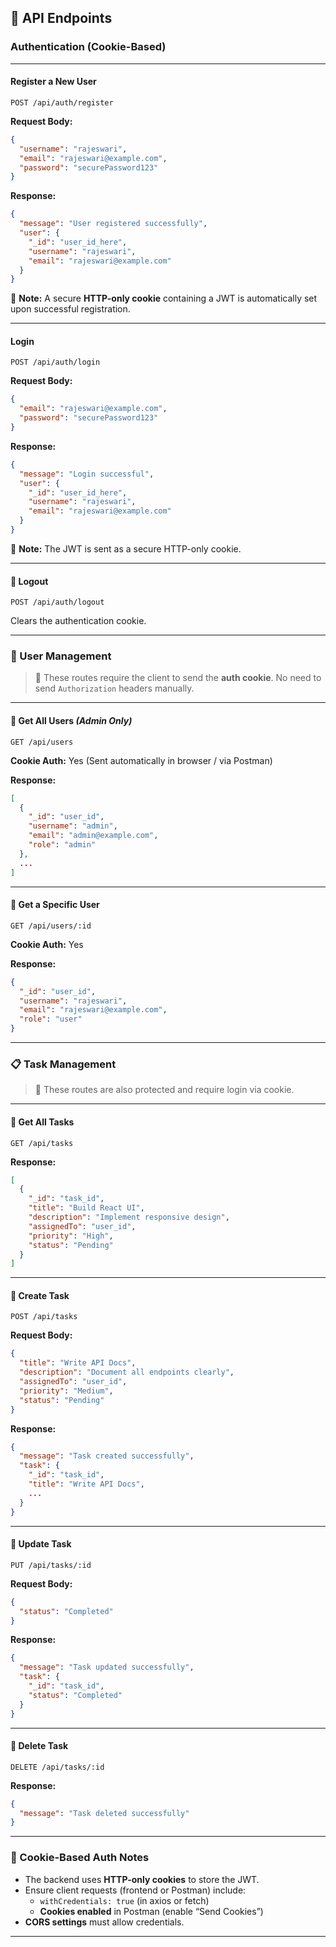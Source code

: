 

## 🧪 API Endpoints

###  Authentication (Cookie-Based)

---

####  Register a New User

```http
POST /api/auth/register
```

**Request Body:**
```json
{
  "username": "rajeswari",
  "email": "rajeswari@example.com",
  "password": "securePassword123"
}
```

**Response:**
```json
{
  "message": "User registered successfully",
  "user": {
    "_id": "user_id_here",
    "username": "rajeswari",
    "email": "rajeswari@example.com"
  }
}
```

📝 **Note:** A secure **HTTP-only cookie** containing a JWT is automatically set upon successful registration.

---

#### Login

```http
POST /api/auth/login
```

**Request Body:**
```json
{
  "email": "rajeswari@example.com",
  "password": "securePassword123"
}
```

**Response:**
```json
{
  "message": "Login successful",
  "user": {
    "_id": "user_id_here",
    "username": "rajeswari",
    "email": "rajeswari@example.com"
  }
}
```

📝 **Note:** The JWT is sent as a secure HTTP-only cookie.

---

#### 📌 Logout

```http
POST /api/auth/logout
```

Clears the authentication cookie.

---

### 👤 User Management

> 🔐 These routes require the client to send the **auth cookie**. No need to send `Authorization` headers manually.

---

#### 📌 Get All Users _(Admin Only)_

```http
GET /api/users
```

**Cookie Auth:** Yes (Sent automatically in browser / via Postman)

**Response:**
```json
[
  {
    "_id": "user_id",
    "username": "admin",
    "email": "admin@example.com",
    "role": "admin"
  },
  ...
]
```

---

#### 📌 Get a Specific User

```http
GET /api/users/:id
```

**Cookie Auth:** Yes

**Response:**
```json
{
  "_id": "user_id",
  "username": "rajeswari",
  "email": "rajeswari@example.com",
  "role": "user"
}
```

---

### 📋 Task Management

> 🔐 These routes are also protected and require login via cookie.

---

#### 📌 Get All Tasks

```http
GET /api/tasks
```

**Response:**
```json
[
  {
    "_id": "task_id",
    "title": "Build React UI",
    "description": "Implement responsive design",
    "assignedTo": "user_id",
    "priority": "High",
    "status": "Pending"
  }
]
```

---

#### 📌 Create Task

```http
POST /api/tasks
```

**Request Body:**
```json
{
  "title": "Write API Docs",
  "description": "Document all endpoints clearly",
  "assignedTo": "user_id",
  "priority": "Medium",
  "status": "Pending"
}
```

**Response:**
```json
{
  "message": "Task created successfully",
  "task": {
    "_id": "task_id",
    "title": "Write API Docs",
    ...
  }
}
```

---

#### 📌 Update Task

```http
PUT /api/tasks/:id
```

**Request Body:**
```json
{
  "status": "Completed"
}
```

**Response:**
```json
{
  "message": "Task updated successfully",
  "task": {
    "_id": "task_id",
    "status": "Completed"
  }
}
```

---

#### 📌 Delete Task

```http
DELETE /api/tasks/:id
```

**Response:**
```json
{
  "message": "Task deleted successfully"
}
```

---

### 🔐 Cookie-Based Auth Notes

- The backend uses **HTTP-only cookies** to store the JWT.
- Ensure client requests (frontend or Postman) include:
  - `withCredentials: true` (in axios or fetch)
  - **Cookies enabled** in Postman (enable “Send Cookies”)
- **CORS settings** must allow credentials.

---